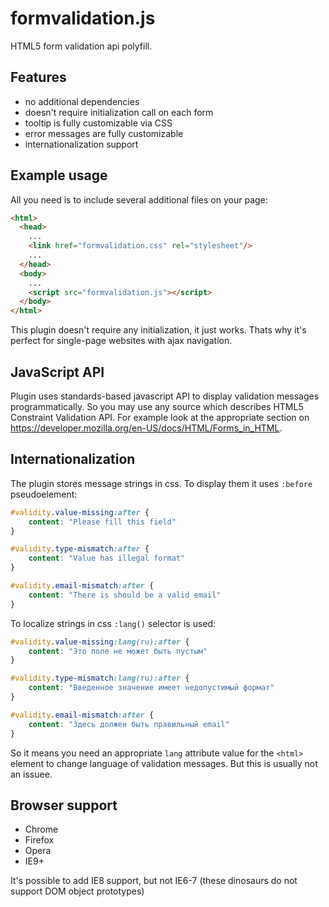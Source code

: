 formvalidation.js
=============
HTML5 form validation api polyfill.

Features
--------
* no additional dependencies
* doesn't require initialization call on each form
* tooltip is fully customizable via CSS
* error messages are fully customizable
* internationalization support

Example usage
-------------
All you need is to include several additional files on your page:
```html
<html>
  <head>
    ...
    <link href="formvalidation.css" rel="stylesheet"/>
    ...
  </head>
  <body>
    ...
    <script src="formvalidation.js"></script>
  </body>
</html>
```
This plugin doesn't require any initialization, it just works. Thats why it's perfect for single-page websites with ajax navigation. 

JavaScript API
--------------
Plugin uses standards-based javascript API to display validation messages programmatically. So you may use any source which describes HTML5 Constraint Validation API. For example look at the appropriate section on https://developer.mozilla.org/en-US/docs/HTML/Forms_in_HTML.

Internationalization
--------------------
The plugin stores message strings in css. To display them it uses `:before` pseudoelement:
```css
#validity.value-missing:after {
    content: "Please fill this field"
}

#validity.type-mismatch:after {
    content: "Value has illegal format"
}

#validity.email-mismatch:after {
    content: "There is should be a valid email"
}
```
To localize strings in css `:lang()` selector is used:
```css
#validity.value-missing:lang(ru):after {
    content: "Это поле не может быть пустым"
}

#validity.type-mismatch:lang(ru):after {
    content: "Введенное значение имеет недопустимый формат"
}

#validity.email-mismatch:after {
    content: "Здесь должен быть правильный email"
}
```
So it means you need an appropriate `lang` attribute value for the `<html>` element to change language of validation messages. But this is usually not an issuee.

Browser support
---------------
* Chrome
* Firefox
* Opera
* IE9+

It's possible to add IE8 support, but not IE6-7 (these dinosaurs do not support DOM object prototypes)